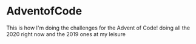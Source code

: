 # AdventofCode

This is how I'm doing the challenges for the Advent of Code! doing all the 2020 right now and the 2019 ones at my leisure
